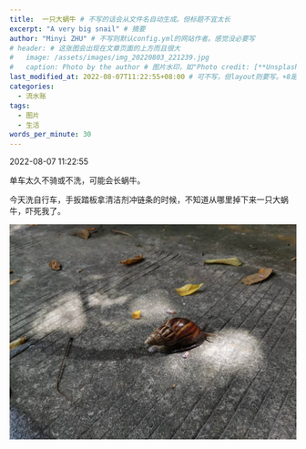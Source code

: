 ```yaml
---
title:  一只大蜗牛 # 不写的话会从文件名自动生成。但标题不宜太长
excerpt: "A very big snail" # 摘要
author: "Minyi ZHU" # 不写则默认config.yml的网站作者。感觉没必要写
# header: # 这张图会出现在文章页面的上方而且很大
#   image: /assets/images/img_20220803_221239.jpg
#   caption: Photo by the author # 图片水印，如"Photo credit: [**Unsplash**](https://unsplash.com)"
last_modified_at: 2022-08-07T11:22:55+08:00 # 可不写，但layout则要写。+8是东八区
categories: 
  - 流水账
tags:
  - 图片
  - 生活
words_per_minute: 30
---
```


2022-08-07 11:22:55 

单车太久不骑或不洗，可能会长蜗牛。

今天洗自行车，手扳踏板拿清洁剂冲链条的时候，不知道从哪里掉下来一只大蜗牛，吓死我了。

![危险的大蜗牛](https://raw.githubusercontent.com/zhumy321/diy-imagehost/main/img/IMG_20220807_112306_.jpg "危险的大蜗牛")